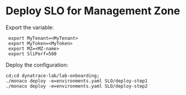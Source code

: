 # Deploy SLO for Management Zone

Export the variable:

	 export MyTenant=<MyTenant>
	 export MyToken=<MyToken>
	 export MZ=<MZ-name>
	 export SliPerf=500

Deploy the configuration:

	cd;cd dynatrace-lab/lab-onboarding;
	./monaco deploy -e=environments.yaml SLO/deploy-step1
	./monaco deploy -e=environments.yaml SLO/deploy-step2
